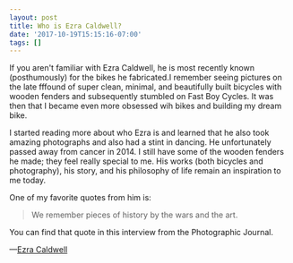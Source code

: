 ```yaml
---
layout: post
title: Who is Ezra Caldwell?
date: '2017-10-19T15:15:16-07:00'
tags: []
---
```


If you aren't familiar with Ezra Caldwell, he is most recently known
(posthumously) for the bikes he fabricated.<!--more-->I remember seeing
pictures on the late fffound of super clean, minimal, and beautifully built
bicycles with wooden fenders and subsequently stumbled on Fast Boy Cycles. It
was then that I became even more obsessed wih bikes and building my dream bike.

I started reading more about who Ezra is and learned that he also took amazing
photographs and also had a stint in dancing. He unfortunately passed away from
cancer in 2014. I still have some of the wooden fenders he made; they feel
really special to me. His works (both bicycles and photography), his story, and
his philosophy of life remain an inspiration to me today.

One of my favorite quotes from him is:

> We remember pieces of history by the wars and the art.

You can find that quote in this interview from the Photographic Journal.

—[Ezra Caldwell](http://thephotographicjournal.com/interviews/ezra-caldwell/##We+remember+pieces+of+history+by+the+wars+and+the+art.)
